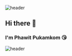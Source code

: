 ![header](https://capsule-render.vercel.app/api?type=waving&color=timeGradient&text=Hi%20there&animation=twinkling&desc=Welcome%20to%20my%20github%20profile.&height=180&fontAlign=81&fontAlignY=30&descAlign=80&descAlignY=48&color=2C3E50)
## Hi there 👋
### I'm Phawit Pukamkom :kissing_heart:
![header](https://capsule-render.vercel.app/api?type=waving&color=timeGradient&section=footer)

<!--
**warn192444/warn192444** is a ✨ _special_ ✨ repository because its `README.md` (this file) appears on your GitHub profile.

Here are some ideas to get you started:

- 🔭 I’m currently working on ...
- 🌱 I’m currently learning ...
- 👯 I’m looking to collaborate on ...
- 🤔 I’m looking for help with ...
- 💬 Ask me about ...
- 📫 How to reach me: ...
- 😄 Pronouns: ...
- ⚡ Fun fact: ...
-->

